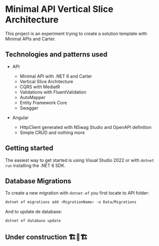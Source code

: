 ﻿# Minimal API Vertical Slice Architecture

This project is an experiment trying to create a solution template with Minimal APIs and Carter.



## Technologies and patterns used

- API
  - Minimal API with .NET 6 and Carter
  - Vertical Slice Architecture
  - CQRS with MediatR
  - Validations with FluentValidation
  - AutoMapper
  - Entity Framework Core
  - Swagger

- Angular
  - HttpClient generated with NSwag Studio and OpenAPI definition
  - Simple CRUD and nothing more


## Getting started

The easiest way to get started is using Visual Studio 2022 or with `dotnet run` installing the .NET 6 SDK.

## Database Migrations

To create a new migration with `dotnet-ef` you first locate to API folder:
```bash
dotnet ef migrations add <MigrationName> -o Data/Migrations
```

And to update de database:
```bash
dotnet ef database update
```


## Under construction 🏗️🚧🏗️

